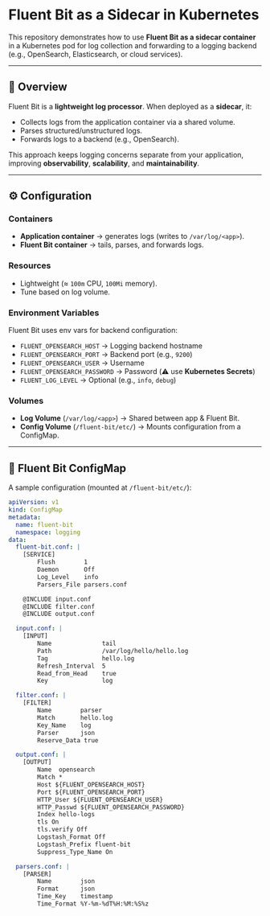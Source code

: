 # Fluent Bit as a Sidecar in Kubernetes

This repository demonstrates how to use **Fluent Bit as a sidecar container** in a Kubernetes pod for log collection and forwarding to a logging backend (e.g., OpenSearch, Elasticsearch, or cloud services).

---

## 📌 Overview

Fluent Bit is a **lightweight log processor**. When deployed as a **sidecar**, it:
- Collects logs from the application container via a shared volume.
- Parses structured/unstructured logs.
- Forwards logs to a backend (e.g., OpenSearch).

This approach keeps logging concerns separate from your application, improving **observability**, **scalability**, and **maintainability**.

---

## ⚙️ Configuration

### **Containers**
- **Application container** → generates logs (writes to `/var/log/<app>`).
- **Fluent Bit container** → tails, parses, and forwards logs.

### **Resources**
- Lightweight (≈ `100m` CPU, `100Mi` memory).  
- Tune based on log volume.

### **Environment Variables**
Fluent Bit uses env vars for backend configuration:
- `FLUENT_OPENSEARCH_HOST` → Logging backend hostname  
- `FLUENT_OPENSEARCH_PORT` → Backend port (e.g., `9200`)  
- `FLUENT_OPENSEARCH_USER` → Username  
- `FLUENT_OPENSEARCH_PASSWORD` → Password (⚠️ use **Kubernetes Secrets**)  
- `FLUENT_LOG_LEVEL` → Optional (e.g., `info`, `debug`)  

### **Volumes**
- **Log Volume** (`/var/log/<app>`) → Shared between app & Fluent Bit.  
- **Config Volume** (`/fluent-bit/etc/`) → Mounts configuration from a ConfigMap.  

---

## 📂 Fluent Bit ConfigMap

A sample configuration (mounted at `/fluent-bit/etc/`):

```yaml
apiVersion: v1
kind: ConfigMap
metadata:
  name: fluent-bit
  namespace: logging
data:
  fluent-bit.conf: |
    [SERVICE]
        Flush        1
        Daemon       Off
        Log_Level    info
        Parsers_File parsers.conf

    @INCLUDE input.conf
    @INCLUDE filter.conf
    @INCLUDE output.conf

  input.conf: |
    [INPUT]
        Name              tail
        Path              /var/log/hello/hello.log
        Tag               hello.log
        Refresh_Interval  5
        Read_from_Head    true
        Key               log

  filter.conf: |
    [FILTER]
        Name        parser
        Match       hello.log
        Key_Name    log
        Parser      json
        Reserve_Data true

  output.conf: |
    [OUTPUT]
        Name  opensearch
        Match *
        Host ${FLUENT_OPENSEARCH_HOST}
        Port ${FLUENT_OPENSEARCH_PORT}
        HTTP_User ${FLUENT_OPENSEARCH_USER}
        HTTP_Passwd ${FLUENT_OPENSEARCH_PASSWORD}
        Index hello-logs
        tls On
        tls.verify Off
        Logstash_Format Off
        Logstash_Prefix fluent-bit
        Suppress_Type_Name On

  parsers.conf: |
    [PARSER]
        Name        json
        Format      json
        Time_Key    timestamp
        Time_Format %Y-%m-%dT%H:%M:%S%z
